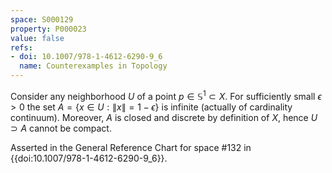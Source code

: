 ```yaml
---
space: S000129
property: P000023
value: false
refs:
- doi: 10.1007/978-1-4612-6290-9_6
  name: Counterexamples in Topology
---
```


Consider any neighborhood $U$ of a point $p\in\mathbb S^1\subset X$. For sufficiently small $\epsilon>0$
the set $A=\{x\in U: \|x\|=1-\epsilon\}$ is infinite (actually of cardinality continuum).
Moreover, $A$ is closed and discrete by definition of $X$, hence $U\supset A$ cannot be compact.

Asserted in the General Reference Chart for space #132 in
{{doi:10.1007/978-1-4612-6290-9_6}}.
